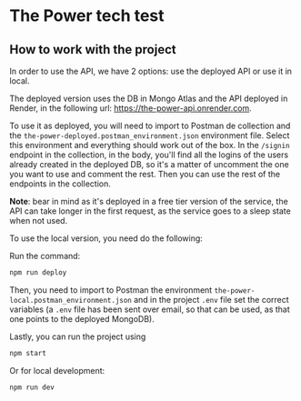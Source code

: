 # The Power tech test

## How to work with the project

In order to use the API, we have 2 options: use the deployed API or use it in local.

The deployed version uses the DB in Mongo Atlas and the API deployed in Render, in the following url: https://the-power-api.onrender.com.

To use it as deployed, you will need to import to Postman de collection and the `the-power-deployed.postman_environment.json` environment file. Select this environment and everything should work out of the box. In the `/signin` endpoint in the collection, in the body, you'll find all the logins of the users already created in the deployed DB, so it's a matter of uncomment the one you want to use and comment the rest. Then you can use the rest of the endpoints in the collection.

**Note**: bear in mind as it's deployed in a free tier version of the service, the API can take longer in the first request, as the service goes to a sleep state when not used.

To use the local version, you need do the following:

Run the command:

```bash
npm run deploy
```

Then, you need to import to Postman the environment `the-power-local.postman_environment.json` and in the project `.env` file set the correct variables (a `.env` file has been sent over email, so that can be used, as that one points to the deployed MongoDB).

Lastly, you can run the project using

```bash
npm start
```

Or for local development:

```bash
npm run dev
```
